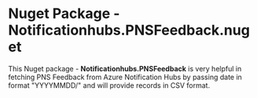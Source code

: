 # Nuget Package - Notificationhubs.PNSFeedback.nuget

This Nuget package - <b>Notificationhubs.PNSFeedback</b> is very helpful in fetching PNS Feedback from Azure Notification Hubs by passing date in format "YYYYMMDD/" and will provide records in CSV format.
